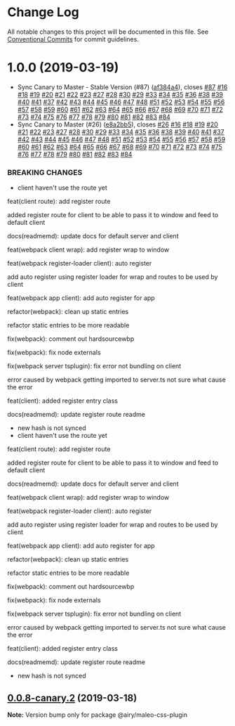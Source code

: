 # Change Log

All notable changes to this project will be documented in this file.
See [Conventional Commits](https://conventionalcommits.org) for commit guidelines.

# 1.0.0 (2019-03-19)


* Sync Canary to Master - Stable Version (#87) ([af384a4](https://github.com/airyrooms/maleo.js/commit/af384a4)), closes [#87](https://github.com/airyrooms/maleo.js/issues/87) [#16](https://github.com/airyrooms/maleo.js/issues/16) [#18](https://github.com/airyrooms/maleo.js/issues/18) [#19](https://github.com/airyrooms/maleo.js/issues/19) [#20](https://github.com/airyrooms/maleo.js/issues/20) [#21](https://github.com/airyrooms/maleo.js/issues/21) [#22](https://github.com/airyrooms/maleo.js/issues/22) [#23](https://github.com/airyrooms/maleo.js/issues/23) [#27](https://github.com/airyrooms/maleo.js/issues/27) [#28](https://github.com/airyrooms/maleo.js/issues/28) [#30](https://github.com/airyrooms/maleo.js/issues/30) [#29](https://github.com/airyrooms/maleo.js/issues/29) [#33](https://github.com/airyrooms/maleo.js/issues/33) [#34](https://github.com/airyrooms/maleo.js/issues/34) [#35](https://github.com/airyrooms/maleo.js/issues/35) [#36](https://github.com/airyrooms/maleo.js/issues/36) [#38](https://github.com/airyrooms/maleo.js/issues/38) [#39](https://github.com/airyrooms/maleo.js/issues/39) [#40](https://github.com/airyrooms/maleo.js/issues/40) [#41](https://github.com/airyrooms/maleo.js/issues/41) [#37](https://github.com/airyrooms/maleo.js/issues/37) [#42](https://github.com/airyrooms/maleo.js/issues/42) [#43](https://github.com/airyrooms/maleo.js/issues/43) [#44](https://github.com/airyrooms/maleo.js/issues/44) [#45](https://github.com/airyrooms/maleo.js/issues/45) [#46](https://github.com/airyrooms/maleo.js/issues/46) [#47](https://github.com/airyrooms/maleo.js/issues/47) [#48](https://github.com/airyrooms/maleo.js/issues/48) [#51](https://github.com/airyrooms/maleo.js/issues/51) [#52](https://github.com/airyrooms/maleo.js/issues/52) [#53](https://github.com/airyrooms/maleo.js/issues/53) [#54](https://github.com/airyrooms/maleo.js/issues/54) [#55](https://github.com/airyrooms/maleo.js/issues/55) [#56](https://github.com/airyrooms/maleo.js/issues/56) [#57](https://github.com/airyrooms/maleo.js/issues/57) [#58](https://github.com/airyrooms/maleo.js/issues/58) [#59](https://github.com/airyrooms/maleo.js/issues/59) [#60](https://github.com/airyrooms/maleo.js/issues/60) [#61](https://github.com/airyrooms/maleo.js/issues/61) [#62](https://github.com/airyrooms/maleo.js/issues/62) [#63](https://github.com/airyrooms/maleo.js/issues/63) [#64](https://github.com/airyrooms/maleo.js/issues/64) [#65](https://github.com/airyrooms/maleo.js/issues/65) [#66](https://github.com/airyrooms/maleo.js/issues/66) [#67](https://github.com/airyrooms/maleo.js/issues/67) [#68](https://github.com/airyrooms/maleo.js/issues/68) [#69](https://github.com/airyrooms/maleo.js/issues/69) [#70](https://github.com/airyrooms/maleo.js/issues/70) [#71](https://github.com/airyrooms/maleo.js/issues/71) [#72](https://github.com/airyrooms/maleo.js/issues/72) [#73](https://github.com/airyrooms/maleo.js/issues/73) [#74](https://github.com/airyrooms/maleo.js/issues/74) [#75](https://github.com/airyrooms/maleo.js/issues/75) [#76](https://github.com/airyrooms/maleo.js/issues/76) [#77](https://github.com/airyrooms/maleo.js/issues/77) [#78](https://github.com/airyrooms/maleo.js/issues/78) [#79](https://github.com/airyrooms/maleo.js/issues/79) [#80](https://github.com/airyrooms/maleo.js/issues/80) [#81](https://github.com/airyrooms/maleo.js/issues/81) [#82](https://github.com/airyrooms/maleo.js/issues/82) [#83](https://github.com/airyrooms/maleo.js/issues/83) [#84](https://github.com/airyrooms/maleo.js/issues/84)
* Sync Canary to Master (#26) ([e8a2bb5](https://github.com/airyrooms/maleo.js/commit/e8a2bb5)), closes [#26](https://github.com/airyrooms/maleo.js/issues/26) [#16](https://github.com/airyrooms/maleo.js/issues/16) [#18](https://github.com/airyrooms/maleo.js/issues/18) [#19](https://github.com/airyrooms/maleo.js/issues/19) [#20](https://github.com/airyrooms/maleo.js/issues/20) [#21](https://github.com/airyrooms/maleo.js/issues/21) [#22](https://github.com/airyrooms/maleo.js/issues/22) [#23](https://github.com/airyrooms/maleo.js/issues/23) [#27](https://github.com/airyrooms/maleo.js/issues/27) [#28](https://github.com/airyrooms/maleo.js/issues/28) [#30](https://github.com/airyrooms/maleo.js/issues/30) [#29](https://github.com/airyrooms/maleo.js/issues/29) [#33](https://github.com/airyrooms/maleo.js/issues/33) [#34](https://github.com/airyrooms/maleo.js/issues/34) [#35](https://github.com/airyrooms/maleo.js/issues/35) [#36](https://github.com/airyrooms/maleo.js/issues/36) [#38](https://github.com/airyrooms/maleo.js/issues/38) [#39](https://github.com/airyrooms/maleo.js/issues/39) [#40](https://github.com/airyrooms/maleo.js/issues/40) [#41](https://github.com/airyrooms/maleo.js/issues/41) [#37](https://github.com/airyrooms/maleo.js/issues/37) [#42](https://github.com/airyrooms/maleo.js/issues/42) [#43](https://github.com/airyrooms/maleo.js/issues/43) [#44](https://github.com/airyrooms/maleo.js/issues/44) [#45](https://github.com/airyrooms/maleo.js/issues/45) [#46](https://github.com/airyrooms/maleo.js/issues/46) [#47](https://github.com/airyrooms/maleo.js/issues/47) [#48](https://github.com/airyrooms/maleo.js/issues/48) [#51](https://github.com/airyrooms/maleo.js/issues/51) [#52](https://github.com/airyrooms/maleo.js/issues/52) [#53](https://github.com/airyrooms/maleo.js/issues/53) [#54](https://github.com/airyrooms/maleo.js/issues/54) [#55](https://github.com/airyrooms/maleo.js/issues/55) [#56](https://github.com/airyrooms/maleo.js/issues/56) [#57](https://github.com/airyrooms/maleo.js/issues/57) [#58](https://github.com/airyrooms/maleo.js/issues/58) [#59](https://github.com/airyrooms/maleo.js/issues/59) [#60](https://github.com/airyrooms/maleo.js/issues/60) [#61](https://github.com/airyrooms/maleo.js/issues/61) [#62](https://github.com/airyrooms/maleo.js/issues/62) [#63](https://github.com/airyrooms/maleo.js/issues/63) [#64](https://github.com/airyrooms/maleo.js/issues/64) [#65](https://github.com/airyrooms/maleo.js/issues/65) [#66](https://github.com/airyrooms/maleo.js/issues/66) [#67](https://github.com/airyrooms/maleo.js/issues/67) [#68](https://github.com/airyrooms/maleo.js/issues/68) [#69](https://github.com/airyrooms/maleo.js/issues/69) [#70](https://github.com/airyrooms/maleo.js/issues/70) [#71](https://github.com/airyrooms/maleo.js/issues/71) [#72](https://github.com/airyrooms/maleo.js/issues/72) [#73](https://github.com/airyrooms/maleo.js/issues/73) [#74](https://github.com/airyrooms/maleo.js/issues/74) [#75](https://github.com/airyrooms/maleo.js/issues/75) [#76](https://github.com/airyrooms/maleo.js/issues/76) [#77](https://github.com/airyrooms/maleo.js/issues/77) [#78](https://github.com/airyrooms/maleo.js/issues/78) [#79](https://github.com/airyrooms/maleo.js/issues/79) [#80](https://github.com/airyrooms/maleo.js/issues/80) [#81](https://github.com/airyrooms/maleo.js/issues/81) [#82](https://github.com/airyrooms/maleo.js/issues/82) [#83](https://github.com/airyrooms/maleo.js/issues/83) [#84](https://github.com/airyrooms/maleo.js/issues/84)


### BREAKING CHANGES

* client haven't use the route yet

feat(client route): add register route

added register route for client to be able to pass it to window and feed to default client

docs(readmemd): update docs for default server and client

feat(webpack client wrap): add register wrap to window

feat(webpack register-loader client): auto register

add auto register using register loader for wrap and routes to be used by client

feat(webpack app client): add auto register for app

refactor(webpack): clean up static entries

refactor static entries to be more readable

fix(webpack): comment out hardsourcewbp

fix(webpack): fix node externals

fix(webpack server tsplugin): fix error not bundling on client

error caused by webpack getting imported to server.ts not sure what cause the error

feat(client): added register entry class

docs(readmemd): update register route readme
* new hash is not synced
* client haven't use the route yet

feat(client route): add register route

added register route for client to be able to pass it to window and feed to default client

docs(readmemd): update docs for default server and client

feat(webpack client wrap): add register wrap to window

feat(webpack register-loader client): auto register

add auto register using register loader for wrap and routes to be used by client

feat(webpack app client): add auto register for app

refactor(webpack): clean up static entries

refactor static entries to be more readable

fix(webpack): comment out hardsourcewbp

fix(webpack): fix node externals

fix(webpack server tsplugin): fix error not bundling on client

error caused by webpack getting imported to server.ts not sure what cause the error

feat(client): added register entry class

docs(readmemd): update register route readme
* new hash is not synced





## [0.0.8-canary.2](https://github.com/airyrooms/maleo.js/compare/@airy/maleo-css-plugin@0.0.8-alpha.0...@airy/maleo-css-plugin@0.0.8-canary.2) (2019-03-18)

**Note:** Version bump only for package @airy/maleo-css-plugin
